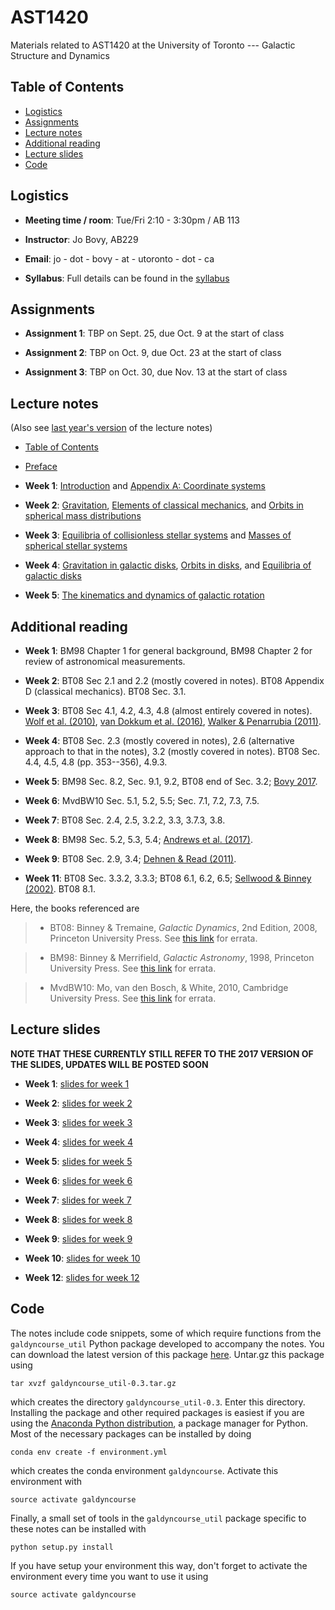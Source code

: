 # AST1420
Materials related to AST1420 at the University of Toronto --- Galactic Structure and Dynamics

## Table of Contents

* [Logistics](#logistics)
* [Assignments](#assignments)
* [Lecture notes](#lecture-notes)
* [Additional reading](#additional-reading)
* [Lecture slides](#lecture-slides)
* [Code](#code)

## Logistics

* **Meeting time / room**: Tue/Fri 2:10 - 3:30pm / AB 113

* **Instructor**: Jo Bovy, AB229

* **Email**: jo - dot - bovy - at - utoronto - dot - ca

* **Syllabus**: Full details can be found in the [syllabus](https://github.com/jobovy/AST1420/blob/master/syllabus/syllabus-ast1420.pdf)

## Assignments

* **Assignment 1**: TBP on Sept. 25, due Oct. 9 at the start of class

* **Assignment 2**: TBP on Oct. 9, due Oct. 23 at the start of class

* **Assignment 3**: TBP on Oct. 30, due Nov. 13 at the start of class

## Lecture notes

(Also see [last year's version](http://astro.utoronto.ca/~bovy/AST1420/notes/index.html) of the lecture notes)

* [Table of Contents](http://astro.utoronto.ca/~bovy/AST1420/notes-2018/index.html)

* [Preface](http://astro.utoronto.ca/~bovy/AST1420/notes-2018/notebooks/00.-Preface.html)

* **Week 1**: [Introduction](http://astro.utoronto.ca/~bovy/AST1420/notes-2018/notebooks/01.-Introduction.html) and [Appendix A: Coordinate systems](http://astro.utoronto.ca/~bovy/AST1420/notes-2018/notebooks/A.-Coordinate-systems.html)

* **Week 2**: [Gravitation](http://astro.utoronto.ca/~bovy/AST1420/notes-2018/notebooks/02.-Potential-Theory-and-Spherical-Mass-Distributions.html), [Elements of classical mechanics](http://astro.utoronto.ca/~bovy/AST1420/notes-2018/notebooks/03.-Elements-of-Classical-Mechanics.html), and [Orbits in spherical mass distributions](http://astro.utoronto.ca/~bovy/AST1420/notes-2018/notebooks/04.-Orbits-in-Spherical-Potentials.html)

* **Week 3**: [Equilibria of collisionless stellar systems](http://astro.utoronto.ca/~bovy/AST1420/notes-2018/notebooks/05.-Equilibria-Spherical-Collisionless-Systems.html) and [Masses of spherical stellar systems](http://astro.utoronto.ca/~bovy/AST1420/notes-2018/notebooks/06.-Masses-Spherical-Systems.html)

* **Week 4**: [Gravitation in galactic disks](http://astro.utoronto.ca/~bovy/AST1420/notes-2018/notebooks/07.-Flattened-Mass-Distributions.html), [Orbits in disks](http://astro.utoronto.ca/~bovy/AST1420/notes-2018/notebooks/09.-Orbits-in-Disks.html), and [Equilibria of galactic disks](http://astro.utoronto.ca/~bovy/AST1420/notes-2018/notebooks/10.-Equilibria-Flattened-Collisionless-Systems.html)

* **Week 5**: [The kinematics and dynamics of galactic rotation](http://astro.utoronto.ca/~bovy/AST1420/notes-2018/notebooks/08.-Galactic-Rotation.html)

## Additional reading

* **Week 1**: BM98 Chapter 1 for general background, BM98 Chapter 2
    for review of astronomical measurements.

* **Week 2**: BT08 Sec 2.1 and 2.2 (mostly covered in notes). BT08
    Appendix D (classical mechanics). BT08 Sec. 3.1.

* **Week 3**: BT08 Sec 4.1, 4.2, 4.3, 4.8 (almost entirely covered in
    notes). [Wolf et
    al. (2010)](http://adsabs.harvard.edu/abs/2010MNRAS.406.1220W),
    [van Dokkum et
    al. (2016)](http://adsabs.harvard.edu/abs/2016ApJ...828L...6V),
    [Walker & Penarrubia
    (2011)](http://adsabs.harvard.edu/abs/2011ApJ...742...20W).

* **Week 4**: BT08 Sec. 2.3 (mostly covered in notes), 2.6
    (alternative approach to that in the notes), 3.2 (mostly covered
    in notes). BT08 Sec. 4.4, 4.5, 4.8 (pp. 353--356), 4.9.3.

* **Week 5**: BM98 Sec. 8.2, Sec. 9.1, 9.2, BT08 end of Sec. 3.2;
    [Bovy 2017](http://adsabs.harvard.edu/abs/2017MNRAS.468L..63B).

* **Week 6**: MvdBW10 Sec. 5.1, 5.2, 5.5; Sec. 7.1, 7.2, 7.3, 7.5.

* **Week 7**: BT08 Sec. 2.4, 2.5, 3.2.2, 3.3, 3.7.3, 3.8.

* **Week 8**: BM98 Sec. 5.2, 5.3, 5.4; [Andrews et
    al. (2017)](http://adsabs.harvard.edu/abs/2017ApJ...835..224A). 

* **Week 9**: BT08 Sec. 2.9, 3.4; [Dehnen & Read
    (2011)](http://adsabs.harvard.edu/abs/2011EPJP..126...55D).

* **Week 11**: BT08 Sec. 3.3.2, 3.3.3; BT08 6.1, 6.2, 6.5; [Sellwood & Binney (2002)](http://adsabs.harvard.edu/abs/2002MNRAS.336..785S). BT08 8.1.

Here, the books referenced are

> * BT08: Binney & Tremaine, *Galactic Dynamics*, 2nd Edition, 2008, Princeton University Press. See [this link](https://www-thphys.physics.ox.ac.uk/people/JamesBinney/web/index_files/BT2errors.pdf) for errata.

> * BM98: Binney & Merrifield, *Galactic Astronomy*, 1998, Princeton University Press. See [this link](http://www-thphys.physics.ox.ac.uk/people/JamesBinney/bmerrors.pdf) for errata.

> * MvdBW10: Mo, van den Bosch, \& White, 2010, Cambridge University Press. See [this link](http://people.umass.edu/hjmo/book/errata.pdf) for errata.

## Lecture slides

**NOTE THAT THESE CURRENTLY STILL REFER TO THE 2017 VERSION OF THE SLIDES, UPDATES WILL BE POSTED SOON**

* **Week 1**: [slides for week 1](http://astro.utoronto.ca/~bovy/AST1420/slides/L1-AST1420.pdf)

* **Week 2**: [slides for week 2](http://astro.utoronto.ca/~bovy/AST1420/slides/L2-AST1420.pdf)

* **Week 3**: [slides for week 3](http://astro.utoronto.ca/~bovy/AST1420/slides/L3-AST1420.pdf)

* **Week 4**: [slides for week 4](http://astro.utoronto.ca/~bovy/AST1420/slides/L4-AST1420.pdf)

* **Week 5**: [slides for week 5](http://astro.utoronto.ca/~bovy/AST1420/slides/L5-AST1420.pdf)

* **Week 6**: [slides for week 6](http://astro.utoronto.ca/~bovy/AST1420/slides/L6-AST1420.pdf)

* **Week 7**: [slides for week 7](http://astro.utoronto.ca/~bovy/AST1420/slides/L7-AST1420.pdf)

* **Week 8**: [slides for week 8](http://astro.utoronto.ca/~bovy/AST1420/slides/L8-AST1420.pdf)

* **Week 9**: [slides for week 9](http://astro.utoronto.ca/~bovy/AST1420/slides/L9-AST1420.pdf)

* **Week 10**: [slides for week 10](http://astro.utoronto.ca/~bovy/AST1420/slides/L10-AST1420.pdf)

* **Week 12**: [slides for week 12](http://astro.utoronto.ca/~bovy/AST1420/slides/L12-AST1420.pdf)

## Code

The notes include code snippets, some of which require functions from
the ``galdyncourse_util`` Python package developed to accompany the
notes. You can download the latest version of this package
[here](http://astro.utoronto.ca/~bovy/AST1420/code/galdyncourse_util-0.3.tar.gz). Untar.gz
this package using 

```
tar xvzf galdyncourse_util-0.3.tar.gz
```

which creates the directory ``galdyncourse_util-0.3``. Enter this
directory. Installing the package and other required packages is
easiest if you are using the [Anaconda Python
distribution](https://docs.continuum.io/anaconda/), a package manager
for Python. Most of the necessary packages can be installed by doing

```
conda env create -f environment.yml
```

which creates the conda environment ``galdyncourse``. Activate this
environment with

```
source activate galdyncourse
```

Finally, a small set of tools in the ``galdyncourse_util`` package
specific to these notes can be installed with

```
python setup.py install
```

If you have setup your environment this way, don't forget to activate
the environment every time you want to use it using

```
source activate galdyncourse
```
